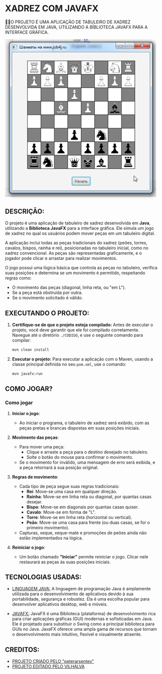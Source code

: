 # XADREZ COM JAVAFX
👨‍🏫O PROJETO É UMA APLICAÇÃO DE TABULEIRO DE XADREZ DESENVOLVIDA EM JAVA, UTILIZANDO A BÍBLIOTECA JAVAFX PARA A INTERFACE GRÁFICA.

<img src="FOTO.png" align="center" width="500"> <br>

## DESCRIÇÃO: 
O projeto é uma aplicação de tabuleiro de xadrez desenvolvida em **Java**, utilizando a **Bíblioteca JavaFX** para a interface gráfica. Ele simula um jogo de xadrez no qual os usuários podem mover peças em um tabuleiro digital.

A aplicação inclui todas as peças tradicionais do xadrez (peões, torres, cavalos, bispos, rainha e rei), posicionadas no tabuleiro inicial, como no xadrez convencional. As peças são representadas graficamente, e o jogador pode clicar e arrastar para realizar movimentos.

O jogo possui uma lógica básica que controla as peças no tabuleiro, verifica suas posições e determina se um movimento é permitido, respeitando regras como:
- O movimento das peças (diagonal, linha reta, ou "em L").
- Se a peça está obstruída por outra.
- Se o movimento solicitado é válido.

## EXECUTANDO O PROJETO:
1. **Certifique-se de que o projeto esteja compilado:**
   Antes de executar o projeto, você deve garantir que ele foi compilado corretamente. Navegue até o diretório `./CODIGO`, e use o seguinte comando para compilar:

   ```bash
   mvn clean install
   ```

2. **Executar o projeto:**
   Para executar a aplicação com o Maven, usando a classe principal definida no seu `pom.xml`, use o comando:

   ```bash
   mvn javafx:run
   ```

## COMO JOGAR?  
### Como jogar
1. **Iniciar o jogo**:
   - Ao iniciar o programa, o tabuleiro de xadrez será exibido, com as peças pretas e brancas dispostas em suas posições iniciais.

2. **Movimento das peças**:
   - Para mover uma peça:
     - Clique e arraste a peça para o destino desejado no tabuleiro.
     - Solte o botão do mouse para confirmar o movimento.
   - Se o movimento for inválido, uma mensagem de erro será exibida, e a peça retornará à sua posição original.

3. **Regras de movimento**:
   - Cada tipo de peça segue suas regras tradicionais:
     - **Rei**: Move-se uma casa em qualquer direção.
     - **Rainha**: Move-se em linha reta ou diagonal, por quantas casas desejar.
     - **Bispo**: Move-se em diagonais por quantas casas quiser.
     - **Cavalo**: Move-se em forma de "L".
     - **Torre**: Move-se em linha reta (horizontal ou vertical).
     - **Peão**: Move-se uma casa para frente (ou duas casas, se for o primeiro movimento).
   - Capturas, xeque, xeque-mate e promoções de peões ainda não estão implementados na lógica.

4. **Reiniciar o jogo**:
   - Um botão chamado **"Iniciar"** permite reiniciar o jogo. Clicar nele restaurará as peças às suas posições iniciais.

## TECNOLOGIAS USADAS:
- [LINGUAGEM JAVA:](https://github.com/VILHALVA/CURSO-DE-JAVA) A linguagem de programação Java é amplamente utilizada para o desenvolvimento de aplicativos devido à sua portabilidade, segurança e robustez. Ela é uma escolha popular para desenvolver aplicativos desktop, web e móveis.

- [JAVAFX:](https://github.com/VILHALVA/CURSO-DE-JAVAFX) JavaFX é uma Bíblioteca (plataforma) de desenvolvimento rica para criar aplicações gráficas (GUI) modernas e sofisticadas em Java. Ele é projetado para substituir o Swing como a principal biblioteca para GUIs no Java. JavaFX oferece uma ampla gama de recursos que tornam o desenvolvimento mais intuitivo, flexível e visualmente atraente.

## CREDITOS:
- [PROJETO CRIADO PELO "peterarsentev"](https://github.com/peterarsentev/games_oop_javafx)
- [PROJETO EDITADO PELO VILHALVA](https://github.com/VILHALVA)


